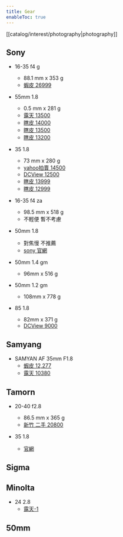 ```yaml
---
title: Gear
enableToc: true
---
```

[[catalog/interest/photography|photography]]

## Sony
- 16-35 f4 g
    - 88.1 mm x 353 g
    - [蝦皮 26999](https://shopee.tw/product/5219910/18478205155?d_id=ff1f5&utm_content=3DtT7HrVkN6zhoVGfV4DxcaVrDEP)

- 55mm 1.8
    - 0.5 mm x 281 g
    - [露天 13500](https://www.ruten.com.tw/item/show?22138219431714)
    - [瞎皮 14000](https://shopee.tw/SONY-FE-55mm-F1.8-ZA-%E5%85%A8%E7%89%87%E5%B9%85-%E8%94%A1%E5%8F%B8-55-1.8-%E4%BA%8C%E6%89%8B%E9%8F%A1%E9%A0%AD%E8%B2%A9%E5%94%AE--i.2390735.21277080396?sp_atk=8f609e3c-5dce-4e97-858e-99855cabe022&xptdk=8f609e3c-5dce-4e97-858e-99855cabe022)
    - [瞎皮 13500](https://shopee.tw/SONY-%E7%B4%A2%E5%B0%BCFE-55mm-F1.8-ZA-%E6%9C%AC%E5%95%86%E5%93%81%E4%B8%8D%E8%AD%B0%E5%83%B9-%E8%B4%88%E4%BF%9D%E8%AD%B7%E9%8F%A1-i.9107452.14795070225?sp_atk=e8a44b89-70d2-49e3-9268-78a89e6aa552&xptdk=e8a44b89-70d2-49e3-9268-78a89e6aa552)
    - [瞎皮 13200](https://shopee.tw/%E9%99%84%E4%BF%9D%E8%AD%B7%E9%8F%A1%EF%BD%9CSony-EF55mm-F1.8-ZA-%E8%94%A1%E5%8F%B8-%E5%85%A8%E7%89%87%E5%B9%85-55-1.8-i.50952937.20278088944?sp_atk=a883c6fe-d274-4bf9-a5dd-b6899ba25f96&xptdk=a883c6fe-d274-4bf9-a5dd-b6899ba25f96)

- 35 1.8
    - 73 mm x 280 g
    - [yahoo拍賣 14500](https://tw.bid.yahoo.com/item/%E3%80%90%E5%8F%B0%E5%8D%97%E6%A9%99%E5%B8%823C%E3%80%91Sony-FE-35mm-f1-8-SEL35F18F-%E5%85%AC%E5%8F%B8%E8%B2%A8-%E4%BA%8C-101408368305)
    - [DCView 12500](http://market.dcview.com/post/332118)
    - [瞎皮 13999](https://shopee.tw/%E3%80%90%E8%B6%99%E6%9F%AF%E5%8A%9B%E5%9A%B4%E9%81%B8%E3%80%91%E5%85%A8%E6%96%B0-sony-SEL35F18F-FE-35mm-F1.8-%E6%A8%99%E6%BA%96%E5%AE%9A%E7%84%A6%E9%8F%A1%E9%A0%AD-%E5%8F%B0%E7%81%A3%E5%85%AC%E5%8F%B8%E8%B2%A8-i.5219910.22516430595?sp_atk=7bd31f46-baac-4aab-8ff4-777a0f365e52&xptdk=7bd31f46-baac-4aab-8ff4-777a0f365e52)
    - [瞎皮 12999](https://shopee.tw/%E3%80%90%E8%B6%99%E6%9F%AF%E5%8A%9B%E5%9A%B4%E9%81%B8%E3%80%91%E8%BF%91%E5%85%A8%E6%96%B0-sony-SEL35F18F-FE-35mm-F1.8-%E6%A8%99%E6%BA%96%E5%AE%9A%E7%84%A6%E9%8F%A1%E9%A0%AD-%E5%8F%B0%E7%81%A3%E5%85%AC%E5%8F%B8%E8%B2%A8-i.5219910.23816566899?sp_atk=e6ca39db-c10b-42f0-ad85-9deb7415a48f&xptdk=e6ca39db-c10b-42f0-ad85-9deb7415a48f)

- 16-35 f4 za
    - 98.5 mm x 518 g
    - 不輕便 暫不考慮

- 50mm 1.8 
    - 對焦慢 不推薦
    - [sony 官網](https://store.sony.com.tw/product/show/ff80808153cfe2ec0153d0a3e3ac39a2)
- 50mm 1.4 gm
    - 96mm x 516 g
- 50mm 1.2 gm
    - 108mm x 778 g

- 85 1.8 
    - 82mm x 371 g
    - [DCView 9000](http://market.dcview.com/post/338922)

## Samyang
- SAMYAN AF 35mm F1.8
    - [蝦皮 12,277](https://shopee.tw/%E3%80%90SAMYANG%E3%80%91%E4%B8%89%E9%99%BD%E5%85%89%E5%AD%B8-AF-35mm-F1.8-%E8%87%AA%E5%8B%95%E5%B0%8D%E7%84%A6%E5%AE%9A%E7%84%A6%E9%8F%A1-(%E5%85%AC%E5%8F%B8%E8%B2%A8-SONY-FE%E6%8E%A5%E7%92%B0)-i.8730248.5454608964?sp_atk=17765307-d06c-4ca9-907e-ae98da4425bc&xptdk=17765307-d06c-4ca9-907e-ae98da4425bc)
    - [露天 10380 ](https://www.ruten.com.tw/item/show?22234170260650)

## Tamorn
- 20-40 f2.8
    - 86.5 mm x 365 g
    - [新竹 二手 20800](https://www.google.com/search?q=%E6%96%B0%E7%AB%B9+%E4%BA%8C%E6%89%8B+%E9%8F%A1%E9%A0%AD&oq=%E6%96%B0%E7%AB%B9+%E4%BA%8C%E6%89%8B+&aqs=chrome.1.69i57j35i39j0i512l4j0i30l4.14185j0j7&sourceid=chrome&ie=UTF-8#lpc=lpc&prid=1344599304923833244&rlimm=4891713449761388767)

- 35 1.8
    - [官網](https://www.tamron.com.tw/product/Di/F012/index.html)
## Sigma
## Minolta
- 24 2.8 
    - [露天-1](https://www.ruten.com.tw/item/show?22313337947082)

## 50mm